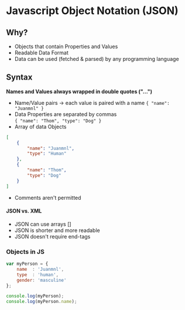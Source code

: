 # Javascript Object Notation (JSON)

## Why?

- Objects that contain Properties and Values  
- Readable Data Format  
- Data can be used (fetched & parsed) by any programming language  

## Syntax

**Names and Values always wrapped in double quotes ("...")** 

- Name/Value pairs -> each value is paired with a name
`{ "name": "Juanmnl" }`  
- Data Properties are separated by commas  
`{ "name": "Thom", "type": "Dog" }`  
- Array of data Objects  
```json
[
	{
		"name": "Juanmnl",
		"type": "Human"
	},
	{
		"name": "Thom",
		"type": "Dog"
	}
]
```   
- Comments aren't permitted  

#### JSON vs. XML  

- JSON can use arrays []  
- JSON is shorter and more readable  
- JSON doesn't require end-tags


### Objects in JS  

```javascript
var myPerson = {
	name  : 'Juanmnl',
	type  : 'human',
	gender: 'masculine'
};

console.log(myPerson);
console.log(myPerson.name);
```
